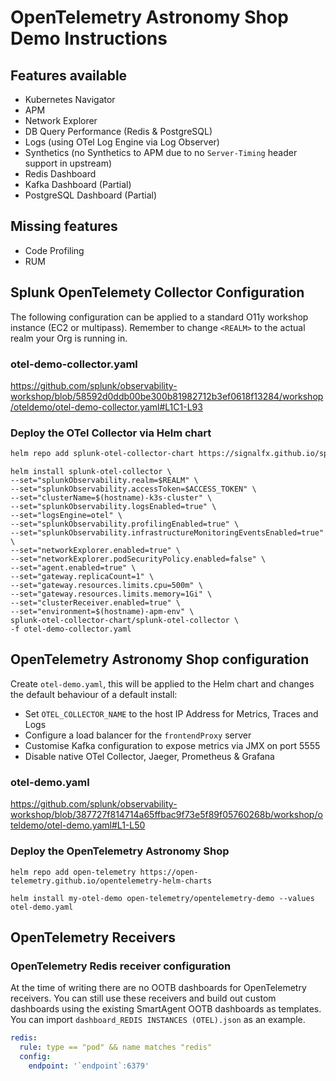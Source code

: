 # OpenTelemetry Astronomy Shop Demo Instructions

## Features available

- Kubernetes Navigator
- APM
- Network Explorer
- DB Query Performance (Redis & PostgreSQL)
- Logs (using OTel Log Engine via Log Observer)
- Synthetics (no Synthetics to APM due to no `Server-Timing` header support in upstream)
- Redis Dashboard
- Kafka Dashboard (Partial)
- PostgreSQL Dashboard (Partial)

## Missing features

- Code Profiling
- RUM

## Splunk OpenTelemety Collector Configuration

The following configuration can be applied to a standard O11y workshop instance (EC2 or multipass). Remember to change `<REALM>` to the actual realm your Org is running in.

### otel-demo-collector.yaml

https://github.com/splunk/observability-workshop/blob/58592d0ddb00be300b81982712b3ef0618f13284/workshop/oteldemo/otel-demo-collector.yaml#L1C1-L93

### Deploy the OTel Collector via Helm chart

``` bash
helm repo add splunk-otel-collector-chart https://signalfx.github.io/splunk-otel-collector-chart && helm repo update
```

``` text
helm install splunk-otel-collector \
--set="splunkObservability.realm=$REALM" \
--set="splunkObservability.accessToken=$ACCESS_TOKEN" \
--set="clusterName=$(hostname)-k3s-cluster" \
--set="splunkObservability.logsEnabled=true" \
--set="logsEngine=otel" \
--set="splunkObservability.profilingEnabled=true" \
--set="splunkObservability.infrastructureMonitoringEventsEnabled=true" \
--set="networkExplorer.enabled=true" \
--set="networkExplorer.podSecurityPolicy.enabled=false" \
--set="agent.enabled=true" \
--set="gateway.replicaCount=1" \
--set="gateway.resources.limits.cpu=500m" \
--set="gateway.resources.limits.memory=1Gi" \
--set="clusterReceiver.enabled=true" \
--set="environment=$(hostname)-apm-env" \
splunk-otel-collector-chart/splunk-otel-collector \
-f otel-demo-collector.yaml
```

## OpenTelemetry Astronomy Shop configuration

Create `otel-demo.yaml`, this will be applied to the Helm chart and changes the default behaviour of a default install:

- Set `OTEL_COLLECTOR_NAME` to the host IP Address for Metrics, Traces and Logs
- Configure a load balancer for the `frontendProxy` server
- Customise Kafka configuration to expose metrics via JMX on port 5555
- Disable native OTel Collector, Jaeger, Prometheus & Grafana

### otel-demo.yaml

https://github.com/splunk/observability-workshop/blob/387727f814714a65ffbac9f73e5f89f05760268b/workshop/oteldemo/otel-demo.yaml#L1-L50

### Deploy the OpenTelemetry Astronomy Shop

``` text
helm repo add open-telemetry https://open-telemetry.github.io/opentelemetry-helm-charts
```

``` text
helm install my-otel-demo open-telemetry/opentelemetry-demo --values otel-demo.yaml
```

## OpenTelemetry Receivers

### OpenTelemetry Redis receiver configuration

At the time of writing there are no OOTB dashboards for OpenTelemetry receivers. You can still use these receivers and build out custom dashboards using the existing SmartAgent OOTB dashboards as templates. You can import `dashboard_REDIS INSTANCES (OTEL).json` as an example.

``` yaml
redis:
  rule: type == "pod" && name matches "redis"
  config:
    endpoint: '`endpoint`:6379'
```
